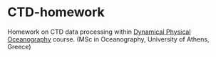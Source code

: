 # CTD-homework
Homework on CTD data processing within [Dynamical Physical Oceanography](http://www.oc.phys.uoa.gr/courses/gfdpo.html) course. (MSc in Oceanography, University of Athens, Greece)
